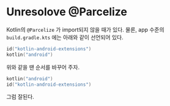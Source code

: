 # Unresolove @Parcelize

Kotlin의 `@Parcelize` 가 import되지 않을 때가 있다. 물론, app 수준의 `build.gradle.kts` 에는 아래와 같이 선언되어 있다.

```kotlin
id("kotlin-android-extensions")
kotlin("android")
```

위와 같을 땐 순서를 바꾸어 주자.

```kotlin
kotlin("android")
id("kotlin-android-extensions")
```

그럼 잘된다.